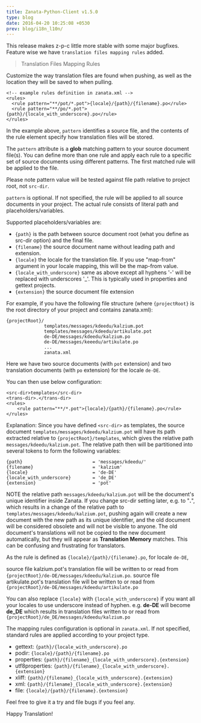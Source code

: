 ```yaml
---
title: Zanata-Python-Client v1.5.0
type: blog
date: 2016-04-20 10:25:08 +0530
prev: blog/i18n_l10n/
---
```


This release makes z-p-c little more stable with some major bugfixes. Feature wise we have `translation files mapping rules` added.

> Translation Files Mapping Rules

Customize the way translation files are found when pushing, as well as the location they will be saved to when pulling.

```
<!-- example rules definition in zanata.xml -->
<rules>
  <rule pattern="**/pot/*.pot">{locale}/{path}/{filename}.po</rule>
  <rule pattern="**/po/*.pot">{path}/{locale_with_underscore}.po</rule>
</rules>
```

<!--more-->


In the example above, `pattern` identifies a source file, and the contents of the rule element specify how translation files will be stored.

The `pattern` attribute is a **glob** matching pattern to your source document file(s). You can define more than one rule and apply each rule to a specific set of source documents using different patterns. The first matched rule will be applied to the file.


Please note pattern value will be tested against file path relative to project root, not `src-dir`.

`pattern` is optional. If not specified, the rule will be applied to all source documents in your project. The actual rule consists of literal path and placeholders/variables.

Supported placeholders/variables are:

* `{path}` is the path between source document root (what you define as src-dir option) and the final file.
* `{filename}` the source document name without leading path and extension.
* `{locale}` the locale for the translation file. If you use "map-from" argument in your locale mapping, this will be the map-from value.
* `{locale_with_underscore}` same as above except all hyphens '-' will be replaced with underscores '_'. This is typically used in properties and gettext projects.
* `{extension}` the source document file extension

For example, if you have the following file structure (where `{projectRoot}` is the root directory of your project and contains zanata.xml):

```
{projectRoot}/
              templates/messages/kdeedu/kalzium.pot
              templates/messages/kdeedu/artikulate.pot
              de-DE/messages/kdeedu/kalzium.po
              de-DE/messages/keeedu/artikulate.po
              ...
              zanata.xml
```

Here we have two source documents (with `pot` extension) and two translation documents (with `po` extension) for the locale `de-DE`.

You can then use below configuration:

```
<src-dir>templates</src-dir>
<trans-dir>.</trans-dir>
<rules>
    <rule pattern="**/*.pot">{locale}/{path}/{filename}.po</rule>
</rules>
```

Explanation: Since you have defined `<src-dir>` as templates, the source document `templates/messages/kdeedu/kalzium.pot` will have its path extracted relative to `{projectRoot}/templates`, which gives the relative path `messages/kdeedu/kalzium.pot`. The relative path then will be partitioned into several tokens to form the following variables:

```
{path}                          = 'messages/kdeedu/'
{filename}                      = 'kalzium'
{locale}                        = 'de-DE'
{locale_with_underscore}        = 'de_DE'
{extension}                     = 'pot'
```

NOTE the relative path `messages/kdeedu/kalzium.pot` will be the document's unique identifier inside Zanata. If you change src-dir setting later, e.g. to "**.**", which results in a change of the relative path to `templates/messages/kdeedu/kalzium.pot`, pushing again will create a new document with the new path as its unique identifier, and the old document will be considered obsolete and will not be visible to anyone. The old document's translations will not be copied to the new document automatically, but they will appear as **Translation Memory** matches. This can be confusing and frustrating for translators.

As the rule is defined as `{locale}/{path}/{filename}.po`, for locale `de-DE`,

source file kalzium.pot's translation file will be written to or read from `{projectRoot}/de-DE/messages/kdeedu/kalzium.po`.
source file artikulate.pot's translation file will be written to or read from `{projectRoot}/de-DE/messages/kdeedu/artikulate.po`

You can also replace `{locale}` with `{locale_with_underscore}` if you want all your locales to use underscore instead of hyphen. e.g. **de-DE** will become **de_DE** which results in translation files written to or read from `{projectRoot}/de_DE/messages/kdeedu/kalzium.po`

The mapping rules configuration is optional in `zanata.xml`. If not specified, standard rules are applied according to your project type.

* gettext: `{path}/{locale_with_underscore}.po`
* podir: `{locale}/{path}/{filename}.po`
* properties: `{path}/{filename}_{locale_with_underscore}.{extension}`
* utf8properties: `{path}/{filename}_{locale_with_underscore}.{extension}`
* xliff: `{path}/{filename}_{locale_with_underscore}.{extension}`
* xml: `{path}/{filename}_{locale_with_underscore}.{extension}`
* file: `{locale}/{path}/{filename}.{extension}`

Feel free to give it a try and file bugs if you feel any.

Happy Translation!
